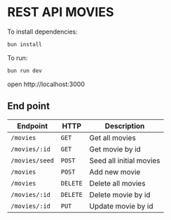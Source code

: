 # REST API MOVIES

To install dependencies:

```sh
bun install
```

To run:

```sh
bun run dev
```

open http://localhost:3000

## End point

| Endpoint       | HTTP     | Description             |
| -------------- | -------- | ----------------------- |
| `/movies`      | `GET`    | Get all movies          |
| `/movies/:id`  | `GET`    | Get movie by id         |
| `/movies/seed` | `POST`   | Seed all initial movies |
| `/movies`      | `POST`   | Add new movie           |
| `/movies`      | `DELETE` | Delete all movies       |
| `/movies/:id`  | `DELETE` | Delete movie by id      |
| `/movies/:id`  | `PUT`    | Update movie by id      |
